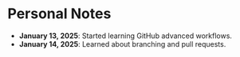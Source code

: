 # Personal Notes
- **January 13, 2025**: Started learning GitHub advanced workflows.
- **January 14, 2025**: Learned about branching and pull requests.
